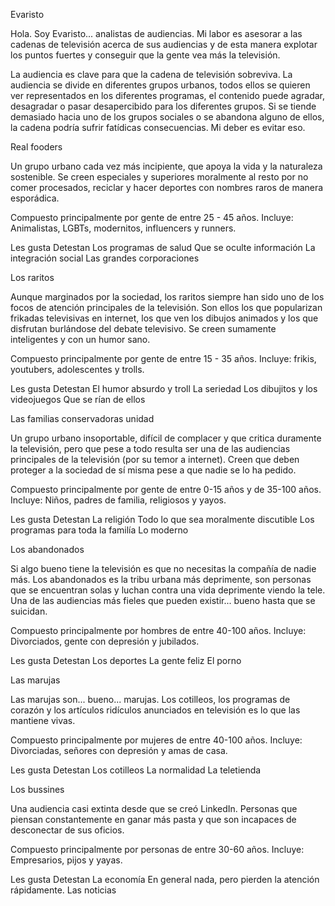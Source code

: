 Evaristo

Hola. Soy Evaristo... analistas de audiencias. Mi labor es asesorar a las cadenas de televisión acerca de sus audiencias y de esta manera explotar los puntos fuertes y conseguir que la gente vea más la televisión.

La audiencia es clave para que la cadena de televisión sobreviva. La audiencia se divide en
diferentes grupos urbanos, todos ellos se quieren ver representados en los diferentes programas, el contenido puede agradar, desagradar o pasar desapercibido para los diferentes grupos. Si se tiende demasiado hacia uno de los grupos sociales o se abandona alguno de ellos, la cadena podría sufrir fatídicas consecuencias. Mi deber es evitar eso.

Real fooders

Un grupo urbano cada vez más incipiente, que apoya la vida y la naturaleza sostenible. Se creen especiales y superiores moralmente al resto por no comer procesados, reciclar y hacer deportes con nombres raros de manera esporádica.

Compuesto principalmente por gente de entre 25 - 45 años. Incluye: Animalistas, LGBTs,
modernitos, influencers y runners.

Les gusta Detestan
Los programas de
salud Que se oculte información
La integración social Las grandes
corporaciones

Los raritos

Aunque marginados por la sociedad, los raritos siempre han sido uno de los focos de atención principales de la televisión. Son ellos los que popularizan frikadas televisivas en internet, los que ven los dibujos animados y los que disfrutan burlándose del debate televisivo. Se creen sumamente inteligentes y con un humor sano.

Compuesto principalmente por gente de entre 15 - 35 años. Incluye: frikis, youtubers, adolescentes y trolls.

Les gusta Detestan
El humor absurdo y troll La seriedad
Los dibujitos y los
videojuegos Que se rían de
ellos

Las familias conservadoras unidad

Un grupo urbano insoportable, difícil de complacer y que critica duramente la televisión, pero que pese a todo resulta ser una de las audiencias principales de la televisión (por su temor a internet). Creen que deben proteger a la sociedad de sí misma pese a que nadie se lo ha pedido.

Compuesto principalmente por gente de entre 0-15 años y de 35-100 años. Incluye: Niños, padres de familia, religiosos y yayos.

Les gusta Detestan
La religión Todo lo que sea moralmente
discutible
Los programas para toda la
familía Lo moderno

Los abandonados

Si algo bueno tiene la televisión es que no necesitas la compañía de nadie más. Los abandonados es la tribu urbana más deprimente, son personas que se encuentran solas y luchan contra una vida deprimente viendo la tele. Una de las audiencias más fieles que pueden existir... bueno hasta que se suicidan.

Compuesto principalmente por hombres de entre 40-100 años. Incluye: Divorciados, gente con depresión y jubilados.

Les gusta Detestan
Los deportes La gente feliz
El porno

Las marujas

Las marujas son... bueno... marujas. Los cotilleos, los programas de corazón y los artículos ridículos anunciados en televisión es lo que las mantiene vivas.

Compuesto principalmente por mujeres de entre 40-100 años. Incluye: Divorciadas, señores con depresión y amas de casa.

Les gusta Detestan
Los cotilleos La normalidad
La teletienda

Los bussines

Una audiencia casi extinta desde que se creó LinkedIn. Personas que piensan constantemente en ganar más pasta y que son incapaces de desconectar de sus oficios.

Compuesto principalmente por personas de entre 30-60 años. Incluye: Empresarios, pijos y yayas.

Les gusta Detestan
La economía En general nada, pero pierden la atención
rápidamente.
Las noticias
